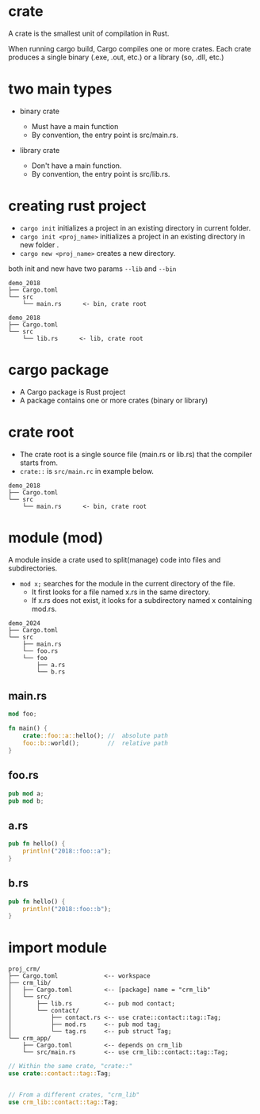 # crate

A crate is the smallest unit of compilation in Rust.

When running cargo build, Cargo compiles one or more crates. Each crate produces a single binary (.exe, .out, etc.) or a library (so, .dll, etc.)

# two main types

- binary crate

  - Must have a main function
  - By convention, the entry point is src/main.rs.

- library crate
  - Don't have a main function.
  - By convention, the entry point is src/lib.rs.

# creating rust project

- `cargo init` initializes a project in an existing directory in current folder.
- `cargo init <proj_name>` initializes a project in an existing directory in new folder .
- `cargo new <proj_name>` creates a new directory.

both init and new have two params `--lib` and `--bin`

```
demo_2018
├── Cargo.toml
└── src
    └── main.rs      <- bin, crate root
```

```
demo_2018
├── Cargo.toml
└── src
    └── lib.rs      <- lib, crate root
```

# cargo package

- A Cargo package is Rust project
- A package contains one or more crates (binary or library)

# crate root

- The crate root is a single source file (main.rs or lib.rs) that the compiler starts from.
- `crate::` is `src/main.rc` in example below.

```
demo_2018
├── Cargo.toml
└── src
    └── main.rs      <- bin, crate root
```

# module (mod)

A module inside a crate used to split(manage) code into files and subdirectories.

- `mod x;` searches for the module in the current directory of the file.
  - It first looks for a file named x.rs in the same directory.
  - If x.rs does not exist, it looks for a subdirectory named x containing mod.rs.

```
demo_2024
├── Cargo.toml
└── src
    ├── main.rs
    └── foo.rs
    └── foo
        ├── a.rs
        └── b.rs
```

## main.rs

```rust
mod foo;

fn main() {
    crate::foo::a::hello(); //  absolute path
    foo::b::world();        //  relative path
}
```

## foo.rs

```rust
pub mod a;
pub mod b;
```

## a.rs

```rust
pub fn hello() {
	println!("2018::foo::a");
}
```

## b.rs

```rust
pub fn hello() {
	println!("2018::foo::b");
}
```

# import module

```
proj_crm/
├── Cargo.toml             <-- workspace
├── crm_lib/
│   ├── Cargo.toml         <-- [package] name = "crm_lib"
│   └── src/
│       ├── lib.rs         <-- pub mod contact;
│       └── contact/
│           ├── contact.rs <-- use crate::contact::tag::Tag;
│           ├── mod.rs     <-- pub mod tag;
│           └── tag.rs     <-- pub struct Tag;
└── crm_app/
    ├── Cargo.toml         <-- depends on crm_lib
    └── src/main.rs        <-- use crm_lib::contact::tag::Tag;
```

```rust
// Within the same crate, "crate::"
use crate::contact::tag::Tag;


// From a different crates, "crm_lib"
use crm_lib::contact::tag::Tag;
```
